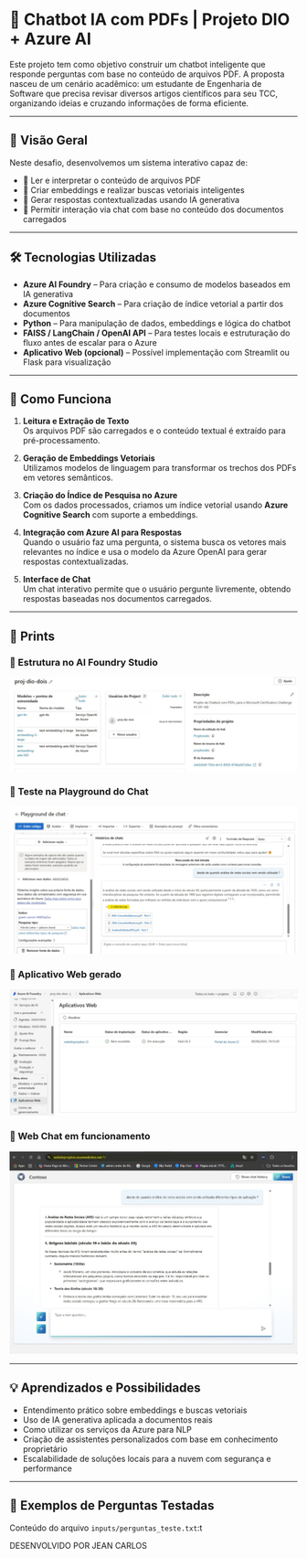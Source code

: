 # 🤖 Chatbot IA com PDFs | Projeto DIO + Azure AI

Este projeto tem como objetivo construir um chatbot inteligente que responde perguntas com base no conteúdo de arquivos PDF. A proposta nasceu de um cenário acadêmico: um estudante de Engenharia de Software que precisa revisar diversos artigos científicos para seu TCC, organizando ideias e cruzando informações de forma eficiente.

---

## 🚀 Visão Geral

Neste desafio, desenvolvemos um sistema interativo capaz de:

- 📄 Ler e interpretar o conteúdo de arquivos PDF
- 🧠 Criar embeddings e realizar buscas vetoriais inteligentes
- 🤖 Gerar respostas contextualizadas usando IA generativa
- 💬 Permitir interação via chat com base no conteúdo dos documentos carregados

---

## 🛠️ Tecnologias Utilizadas

- **Azure AI Foundry** – Para criação e consumo de modelos baseados em IA generativa
- **Azure Cognitive Search** – Para criação de índice vetorial a partir dos documentos
- **Python** – Para manipulação de dados, embeddings e lógica do chatbot
- **FAISS / LangChain / OpenAI API** – Para testes locais e estruturação do fluxo antes de escalar para o Azure
- **Aplicativo Web (opcional)** – Possível implementação com Streamlit ou Flask para visualização

---

## 🧠 Como Funciona

1. **Leitura e Extração de Texto**  
   Os arquivos PDF são carregados e o conteúdo textual é extraído para pré-processamento.

2. **Geração de Embeddings Vetoriais**  
   Utilizamos modelos de linguagem para transformar os trechos dos PDFs em vetores semânticos.

3. **Criação do Índice de Pesquisa no Azure**  
   Com os dados processados, criamos um índice vetorial usando **Azure Cognitive Search** com suporte a embeddings.

4. **Integração com Azure AI para Respostas**  
   Quando o usuário faz uma pergunta, o sistema busca os vetores mais relevantes no índice e usa o modelo da Azure OpenAI para gerar respostas contextualizadas.

5. **Interface de Chat**  
   Um chat interativo permite que o usuário pergunte livremente, obtendo respostas baseadas nos documentos carregados.

---

## 📸 Prints

### 🔹 Estrutura no AI Foundry Studio
![AI Foundry](https://raw.githubusercontent.com/jcvieira99/chatbot-pdf-ia/refs/heads/main/inputs/Modelo-AI-Foundryjpg.jpg)

### 🔹 Teste na Playground do Chat
![Playground](https://raw.githubusercontent.com/jcvieira99/chatbot-pdf-ia/refs/heads/main/inputs/Playgroud-do-Chtat.jpg)

### 🔹 Aplicativo Web gerado
![Aplicativo Web](https://raw.githubusercontent.com/jcvieira99/chatbot-pdf-ia/refs/heads/main/inputs/AplicativoWeb.jpg)

### 🔹 Web Chat em funcionamento
![Web Chat](https://raw.githubusercontent.com/jcvieira99/chatbot-pdf-ia/refs/heads/main/inputs/Webchat.jpg)

---

## 💡 Aprendizados e Possibilidades

- Entendimento prático sobre embeddings e buscas vetoriais
- Uso de IA generativa aplicada a documentos reais
- Como utilizar os serviços da Azure para NLP
- Criação de assistentes personalizados com base em conhecimento proprietário
- Escalabilidade de soluções locais para a nuvem com segurança e performance

---

## 🧪 Exemplos de Perguntas Testadas

Conteúdo do arquivo `inputs/perguntas_teste.txt`:t

DESENVOLVIDO POR JEAN CARLOS


